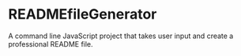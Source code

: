 # READMEfileGenerator
A command line JavaScript project that takes user input and create a professional README file. 
